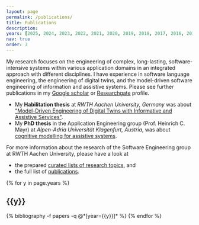 ```yaml
---
layout: page
permalink: /publications/
title: Publications
description: 
years: [2025, 2024, 2023, 2022, 2021, 2020, 2019, 2018, 2017, 2016, 2015, 2014, 2013, 2012]
nav: true
order: 3
---
```


My research focuses on the engineering of complex, long-lasting, software-intensive systems 
within various application domains in an integrated approach with different disciplines. 
I have experience in software language engineering, the engineering of digital twins, 
and the model-driven software engineering of information and assistive systems. 
Please see further publications in my 
[Google scholar](https://scholar.google.com/citations?user=9f-nXdcAAAAJ&hl=de) or 
[Researchgate](https://www.researchgate.net/profile/Judith_Michael) profile. 

* My **Habilitation thesis** at *RWTH Aachen University, Germany* was about ["Model-Driven Engineering of Digital
  Twins with Informative and Assistive Services"](http://www.se-rwth.de/phdtheses/Habil-Michael-Model-Driven-Engineering-of-Digital-Twins-with-Informative-and-Assistive-Services.pdf).
* My **PhD thesis** in the Application Engineering group (Prof. Heinrich C. Mayr) at 
 *Alpen-Adria Universität Klagenfurt, Austria*, was about
  [cognitive modelling for assistive systems](http://netlibrary.aau.at/obvuklhs/content/titleinfo/2410412).

For more information about the research of the Software Engineering group at RWTH Aachen University, 
please have a look at 
* the prepared [curated lists of research topics](http://www.se-rwth.de/topics/), and
* the full list of [publications](http://www.se-rwth.de/publications/).

<div class="publications">

{% for y in page.years %}
  <h2 class="year">{{y}}</h2>
  {% bibliography -f papers -q @*[year={{y}}]* %}
{% endfor %}

</div>

